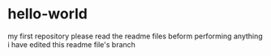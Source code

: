 # hello-world
my first repository
please read the readme files beform performing anything
i have edited this readme file's branch

